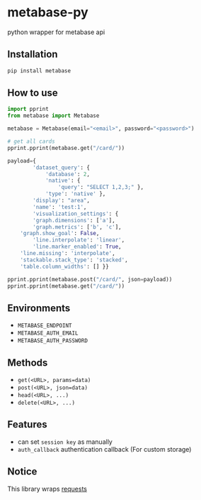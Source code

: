 # metabase-py

python wrapper for metabase api

## Installation

```bash
pip install metabase
```

## How to use

```python
import pprint
from metabase import Metabase

metabase = Metabase(email="<email>", password="<password>")

# get all cards
pprint.pprint(metabase.get("/card/"))

payload={
        'dataset_query': {
            'database': 2,
            'native': {
                'query': "SELECT 1,2,3;" },
            'type': 'native' },
        'display': "area",
        'name': 'test:1',
        'visualization_settings': {
        'graph.dimensions': ['a'],
        'graph.metrics': ['b', 'c'],
	'graph.show_goal': False,
        'line.interpolate': 'linear',
        'line.marker_enabled': True,
	'line.missing': 'interpolate',
	'stackable.stack_type': 'stacked',
	'table.column_widths': [] }}

pprint.pprint(metabase.post("/card/", json=payload))
pprint.pprint(metabase.get("/card/"))
```

## Environments

- `METABASE_ENDPOINT`
- `METABASE_AUTH_EMAIL`
- `METABASE_AUTH_PASSWORD`

## Methods

- `get(<URL>, params=data)`
- `post(<URL>, json=data)`
- `head(<URL>, ...)`
- `delete(<URL>, ...)`

## Features

- can set `session key` as manually
- `auth_callback` authentication callback (For custom storage)

## Notice

This library wraps [requests](http://docs.python-requests.org/en/master/)
